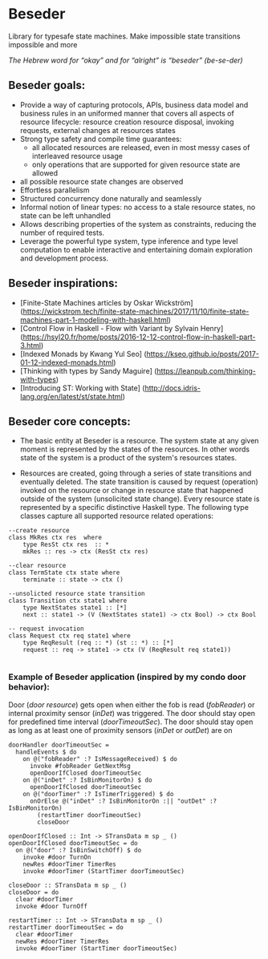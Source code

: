 # Beseder

Library for typesafe state machines. Make impossible state transitions impossible and more

_The Hebrew word for “okay” and for “alright” is “beseder” (be-se-der)_

## Beseder goals:

* Provide a way of capturing protocols, APIs, business data model and business rules  in an uniformed manner that covers all aspects of resource lifecycle: resource creation resource disposal, invoking requests, external changes at resources states
* Strong type safety and compile time guarantees: 
  * all allocated resources are released, even in most messy cases of interleaved resource usage
  * only operations that are supported for given resource state are allowed
 * all possible resource state changes are observed
* Effortless parallelism 
* Structured concurrency done naturally and seamlessly 
* Informal notion of linear types: no access to a stale resource states, no state can be left unhandled
* Allows describing properties of the system as constraints, reducing the number of required tests.
* Leverage the powerful type system, type inference and type level computation to enable interactive and entertaining domain exploration and development process.


## Beseder inspirations:

* [Finite-State Machines articles by Oskar Wickström] (https://wickstrom.tech/finite-state-machines/2017/11/10/finite-state-machines-part-1-modeling-with-haskell.html)
* [Control Flow in Haskell - Flow with Variant by Sylvain Henry] (https://hsyl20.fr/home/posts/2016-12-12-control-flow-in-haskell-part-3.html)
* [Indexed Monads by Kwang Yul Seo] (https://kseo.github.io/posts/2017-01-12-indexed-monads.html)
* [Thinking with types by Sandy Maguire] (https://leanpub.com/thinking-with-types) 
* [Introducing ST: Working with State] (http://docs.idris-lang.org/en/latest/st/state.html)

## Beseder core concepts:

* The basic entity at Beseder is a resource. The system state at any given moment is represented by the states of the resources. In other words state of the system is a product of the system's resources states.

* Resources are created, going through a series of state transitions and eventually deleted. 
The state transition is caused by request (operation) invoked on the resource or change in resource state that happened outside of the system (unsolicited state change). Every resource state is represented by a specific distinctive Haskell type. The following type classes capture all supported resource related operations:

```
--create resource
class MkRes ctx res  where
    type ResSt ctx res  :: *
    mkRes :: res -> ctx (ResSt ctx res)

--clear resource    
class TermState ctx state where
    terminate :: state -> ctx ()
  
--unsolicted resource state transition    
class Transition ctx state1 where
    type NextStates state1 :: [*]
    next :: state1 -> (V (NextStates state1) -> ctx Bool) -> ctx Bool
  
-- request invocation    
class Request ctx req state1 where
    type ReqResult (req :: *) (st :: *) :: [*]
    request :: req -> state1 -> ctx (V (ReqResult req state1))
 
```

### Example of Beseder application (inspired by my condo door behavior):
Door (*door resource*) gets open when either the fob is read (*fobReader*) or internal proximity sensor (*inDet*) was triggered. The door should stay open for predefined time interval (*doorTimeoutSec*). The door should stay open as long as at least one of proximity sensors (*inDet* or *outDet*) are on  

```
doorHandler doorTimeoutSec = 
  handleEvents $ do
    on @("fobReader" :? IsMessageReceived) $ do 
      invoke #fobReader GetNextMsg
      openDoorIfClosed doorTimeoutSec       
    on @("inDet" :? IsBinMonitorOn) $ do 
      openDoorIfClosed doorTimeoutSec    
    on @("doorTimer" :? IsTimerTriggered) $ do 
      onOrElse @("inDet" :? IsBinMonitorOn :|| "outDet" :? IsBinMonitorOn)
        (restartTimer doorTimeoutSec)
        closeDoor        

openDoorIfClosed :: Int -> STransData m sp _ ()     
openDoorIfClosed doorTimeoutSec = do
  on @("door" :? IsBinSwitchOff) $ do
    invoke #door TurnOn
    newRes #doorTimer TimerRes
    invoke #doorTimer (StartTimer doorTimeoutSec)

closeDoor :: STransData m sp _ () 
closeDoor = do
  clear #doorTimer   
  invoke #door TurnOff

restartTimer :: Int -> STransData m sp _ () 
restartTimer doorTimeoutSec = do
  clear #doorTimer
  newRes #doorTimer TimerRes
  invoke #doorTimer (StartTimer doorTimeoutSec)

```

